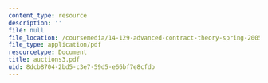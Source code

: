 ```yaml
---
content_type: resource
description: ''
file: null
file_location: /coursemedia/14-129-advanced-contract-theory-spring-2005/8dcb87042bd5c3e759d5e66bf7e8cfdb_auctions3.pdf
file_type: application/pdf
resourcetype: Document
title: auctions3.pdf
uid: 8dcb8704-2bd5-c3e7-59d5-e66bf7e8cfdb
---
```

